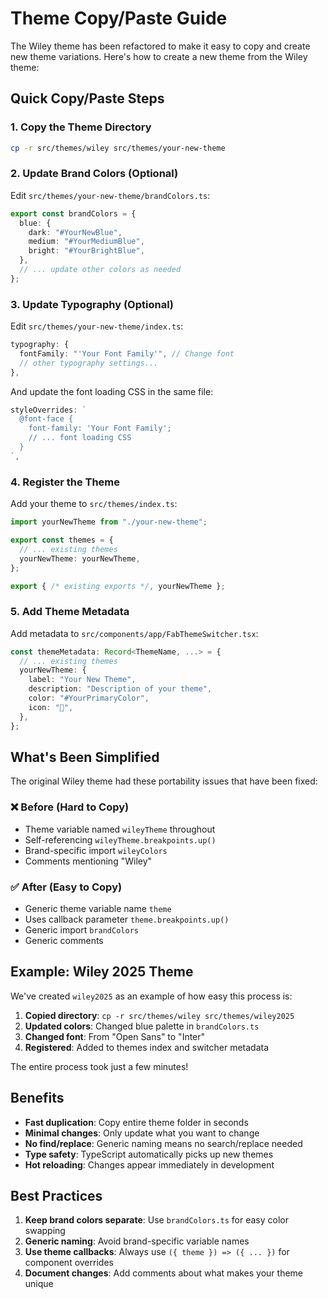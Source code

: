 # Theme Copy/Paste Guide

The Wiley theme has been refactored to make it easy to copy and create new theme variations. Here's how to create a new theme from the Wiley theme:

## Quick Copy/Paste Steps

### 1. Copy the Theme Directory

```bash
cp -r src/themes/wiley src/themes/your-new-theme
```

### 2. Update Brand Colors (Optional)

Edit `src/themes/your-new-theme/brandColors.ts`:

```typescript
export const brandColors = {
  blue: {
    dark: "#YourNewBlue",
    medium: "#YourMediumBlue",
    bright: "#YourBrightBlue",
  },
  // ... update other colors as needed
};
```

### 3. Update Typography (Optional)

Edit `src/themes/your-new-theme/index.ts`:

```typescript
typography: {
  fontFamily: "'Your Font Family'", // Change font
  // other typography settings...
},
```

And update the font loading CSS in the same file:

```typescript
styleOverrides: `
  @font-face {
    font-family: 'Your Font Family';
    // ... font loading CSS
  }
`,
```

### 4. Register the Theme

Add your theme to `src/themes/index.ts`:

```typescript
import yourNewTheme from "./your-new-theme";

export const themes = {
  // ... existing themes
  yourNewTheme: yourNewTheme,
};

export { /* existing exports */, yourNewTheme };
```

### 5. Add Theme Metadata

Add metadata to `src/components/app/FabThemeSwitcher.tsx`:

```typescript
const themeMetadata: Record<ThemeName, ...> = {
  // ... existing themes
  yourNewTheme: {
    label: "Your New Theme",
    description: "Description of your theme",
    color: "#YourPrimaryColor",
    icon: "🎨",
  },
};
```

## What's Been Simplified

The original Wiley theme had these portability issues that have been fixed:

### ❌ Before (Hard to Copy)

- Theme variable named `wileyTheme` throughout
- Self-referencing `wileyTheme.breakpoints.up()`
- Brand-specific import `wileyColors`
- Comments mentioning "Wiley"

### ✅ After (Easy to Copy)

- Generic theme variable name `theme`
- Uses callback parameter `theme.breakpoints.up()`
- Generic import `brandColors`
- Generic comments

## Example: Wiley 2025 Theme

We've created `wiley2025` as an example of how easy this process is:

1. **Copied directory**: `cp -r src/themes/wiley src/themes/wiley2025`
2. **Updated colors**: Changed blue palette in `brandColors.ts`
3. **Changed font**: From "Open Sans" to "Inter"
4. **Registered**: Added to themes index and switcher metadata

The entire process took just a few minutes!

## Benefits

- **Fast duplication**: Copy entire theme folder in seconds
- **Minimal changes**: Only update what you want to change
- **No find/replace**: Generic naming means no search/replace needed
- **Type safety**: TypeScript automatically picks up new themes
- **Hot reloading**: Changes appear immediately in development

## Best Practices

1. **Keep brand colors separate**: Use `brandColors.ts` for easy color swapping
2. **Generic naming**: Avoid brand-specific variable names
3. **Use theme callbacks**: Always use `({ theme }) => ({ ... })` for component overrides
4. **Document changes**: Add comments about what makes your theme unique

